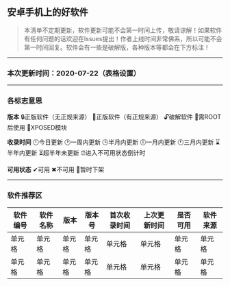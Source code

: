 ## 安卓手机上的好软件
> 本清单不定期更新，软件更新可能不会第一时间上传，敬请谅解！如果软件有任何问题的话欢迎在Issues提出！作者上线时间非常佛系，所以可能不会第一时间回复。软件会有一些是破解版，各种版本等都会在下方标注！
***
### 本次更新时间：2020-07-22（表格设置）
***
### 各标志意思
**版本** 🔒正版软件（无正规来源） 🔐正版软件（有正规来源） 🔓破解软件 🔧需ROOT后使用 🔨XPOSED模块

**收录时间** 🕛今日更新 🕑一周内更新 🕒半月内更新 🕕一月内更新 🕚三月内更新 ⌛半年内更新 ⏳超半年未更新 ⏰进入不可用状态倒计时

**可用状态** ✔可用 ✖不可用 📎暂时下架
***
### 软件推荐区
|软件编号|软件名称|版本|版本号|首次收录时间|上次更新时间|是否可用|软件来源|
|----|----|----|----|----|----|----|----|
|单元格|单元格|单元格|单元格|单元格|单元格|单元格|单元格|
|单元格|单元格|单元格|单元格|单元格|单元格|单元格|单元格|
